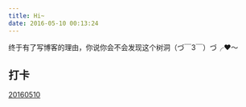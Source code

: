 ```yaml
---
title: Hi~
date: 2016-05-10 00:13:24
---
```

终于有了写博客的理由，你说你会不会发现这个树洞（づ￣3￣）づ╭❤～
## 打卡
[20160510](http://zhoufangyuan.me/love/20160510)